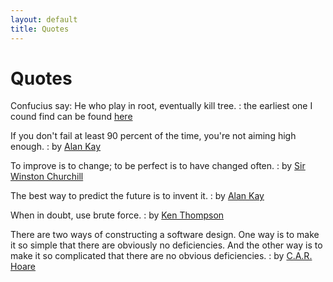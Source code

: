 ```yaml
---
layout: default
title: Quotes
---
```


Quotes
======

Confucius say: He who play in root, eventually kill tree.
: the earliest one I cound find can be found [here](https://groups.google.com/group/comp.os.linux.networking/browse_thread/thread/977ad9105ffe21aa)

If you don't fail at least 90 percent of the time, you're not aiming high enough.
: by [Alan Kay](http://en.wikiquote.org/wiki/Alan_Kay)

To improve is to change; to be perfect is to have changed often.
: by [Sir Winston Churchill](http://en.wikiquote.org/wiki/Winston_Churchill)

The best way to predict the future is to invent it.
: by [Alan Kay](http://en.wikiquote.org/wiki/Alan_Kay)

When in doubt, use brute force.
: by [Ken Thompson](http://en.wikiquote.org/wiki/Kenneth_Thompson)

There are two ways of constructing a software design. One way is to make it so simple that there are obviously no deficiencies. And the other way is to make it so complicated that there are no obvious deficiencies.
: by [C.A.R. Hoare](http://en.wikiquote.org/wiki/C._A._R._Hoare)


